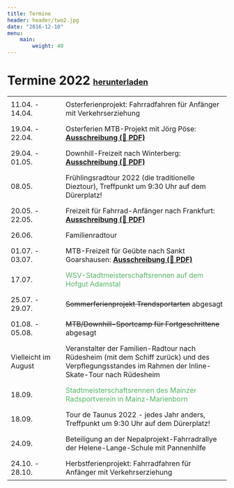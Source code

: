 ```yaml
---
title: Termine
header: header/two2.jpg
date: "2016-12-10"
menu: 
    main:
        weight: 40
---
```


# Termine 2022 <b><span class="small-header">[herunterladen](termine/WSV-Termine2022.pdf)</span></b>

Datum | Event
--- | ---
11.04. - 14.04. | Osterferienprojekt: Fahrradfahren für Anfänger mit Verkehrserziehung
19.04. - 22.04. | Osterferien MTB-Projekt mit Jörg Pöse: **[Ausschreibung (📄 PDF)](termine/WSV-Osterferienprojekt-2022.pdf)**
29.04. - 01.05. | Downhill-Freizeit nach Winterberg: **[Ausschreibung (📄 PDF)](termine/WSV-Downhill-Freizeit-2022-Winterberg.pdf)**
08.05. | Frühlingsradtour 2022 (die traditionelle Dieztour), Treffpunkt um 9:30 Uhr auf dem Dürerplatz!
20.05. - 22.05. | Freizeit für Fahrrad-Anfänger nach Frankfurt: **[Ausschreibung (📄 PDF)](termine/WSV-Freizeit-2022-Frankfurt.pdf)**
26.06. | Familienradtour
01.07. - 03.07. | MTB-Freizeit für Geübte nach Sankt Goarshausen: **[Ausschreibung (📄 PDF)](termine/WSV-Freizeit-2022-Sankt-Goar.pdf)**
17.07. | <span class="race">WSV-Stadtmeisterschaftsrennen auf dem Hofgut Adamstal</span>
25.07. - 29.07. | <strike>Sommerferienprojekt Trendsportarten</strike> <span class="canceled">abgesagt</span>
01.08. - 05.08. | <strike>MTB/Downhill-Sportcamp für Fortgeschrittene</strike> <span class="canceled">abgesagt</span>
Vielleicht im August | Veranstalter der Familien-Radtour nach Rüdesheim (mit dem Schiff zurück) und des Verpflegungsstandes im Rahmen der Inline-Skate-Tour nach Rüdesheim
18.09. | <span class="race">Stadtmeisterschaftsrennen des Mainzer Radsportverein in Mainz-Marienborn</span>
18.09. | Tour de Taunus 2022 - jedes Jahr anders, Treffpunkt um 9:30 Uhr auf dem Dürerplatz!
24.09. | Beteiligung an der Nepalprojekt-Fahrradrallye der Helene-Lange-Schule mit Pannenhilfe
24.10. - 28.10. | Herbstferienprojekt: Fahrradfahren für Anfänger mit Verkehrserziehung

<style type="text/css">
	thead {
		display: none;
	}

	td:first-child {
		width: 110px;
	}

	td, th {
		border: none;
		padding: 0.5em 0.5em;
	}

	.tanz {
		color: #0093eb;
	}

	.race {
		color: #57b563;
	}

	.small-header {
		font-size: 0.65em;
	}

</style>
